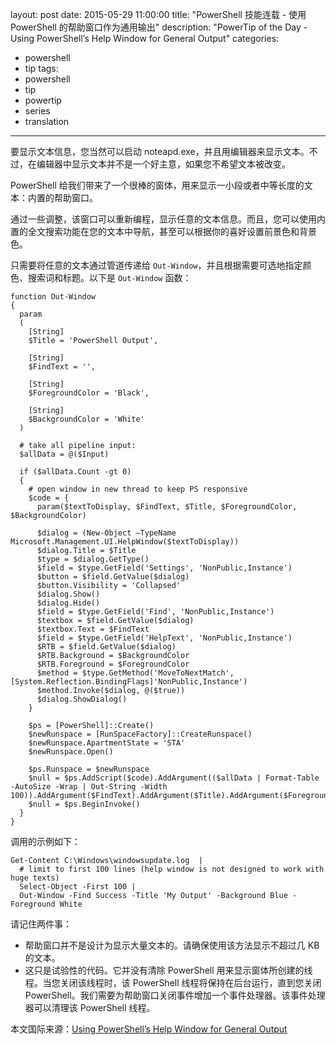 ﻿layout: post
date: 2015-05-29 11:00:00
title: "PowerShell 技能连载 - 使用 PowerShell 的帮助窗口作为通用输出"
description: "PowerTip of the Day - Using PowerShell’s Help Window for General Output"
categories:
- powershell
- tip
tags:
- powershell
- tip
- powertip
- series
- translation
---
要显示文本信息，您当然可以启动 noteapd.exe，并且用编辑器来显示文本。不过，在编辑器中显示文本并不是一个好主意，如果您不希望文本被改变。

PowerShell 给我们带来了一个很棒的窗体，用来显示一小段或者中等长度的文本：内置的帮助窗口。

通过一些调整，该窗口可以重新编程，显示任意的文本信息。而且，您可以使用内置的全文搜索功能在您的文本中导航，甚至可以根据你的喜好设置前景色和背景色。

只需要将任意的文本通过管道传递给 `Out-Window`，并且根据需要可选地指定颜色、搜索词和标题。以下是 `Out-Window` 函数：

    function Out-Window
    {
      param
      (
        [String]
        $Title = 'PowerShell Output',
    
        [String]
        $FindText = '',
    
        [String]
        $ForegroundColor = 'Black',
    
        [String]
        $BackgroundColor = 'White'
      )
      
      # take all pipeline input:
      $allData = @($Input)
      
      if ($allData.Count -gt 0)
      {
        # open window in new thread to keep PS responsive
        $code = {
          param($textToDisplay, $FindText, $Title, $ForegroundColor, $BackgroundColor)
    
          $dialog = (New-Object –TypeName Microsoft.Management.UI.HelpWindow($textToDisplay))
          $dialog.Title = $Title
          $type = $dialog.GetType()
          $field = $type.GetField('Settings', 'NonPublic,Instance')
          $button = $field.GetValue($dialog)
          $button.Visibility = 'Collapsed'
          $dialog.Show()
          $dialog.Hide()
          $field = $type.GetField('Find', 'NonPublic,Instance')
          $textbox = $field.GetValue($dialog)
          $textbox.Text = $FindText
          $field = $type.GetField('HelpText', 'NonPublic,Instance')
          $RTB = $field.GetValue($dialog)
          $RTB.Background = $BackgroundColor
          $RTB.Foreground = $ForegroundColor
          $method = $type.GetMethod('MoveToNextMatch', [System.Reflection.BindingFlags]'NonPublic,Instance')
          $method.Invoke($dialog, @($true))
          $dialog.ShowDialog()
        }
    
        $ps = [PowerShell]::Create()
        $newRunspace = [RunSpaceFactory]::CreateRunspace()
        $newRunspace.ApartmentState = 'STA'
        $newRunspace.Open()
    
        $ps.Runspace = $newRunspace
        $null = $ps.AddScript($code).AddArgument(($allData | Format-Table -AutoSize -Wrap | Out-String -Width 100)).AddArgument($FindText).AddArgument($Title).AddArgument($ForegroundColor).AddArgument($BackgroundColor)
        $null = $ps.BeginInvoke()
      }
    }

调用的示例如下：

    Get-Content C:\Windows\windowsupdate.log  |
      # limit to first 100 lines (help window is not designed to work with huge texts)
      Select-Object -First 100 |
      Out-Window -Find Success -Title 'My Output' -Background Blue -Foreground White

请记住两件事：

* 帮助窗口并不是设计为显示大量文本的。请确保使用该方法显示不超过几 KB 的文本。
* 这只是试验性的代码。它并没有清除 PowerShell 用来显示窗体所创建的线程。当您关闭该线程时，该 PowerShell 线程将保持在后台运行，直到您关闭 PowerShell。我们需要为帮助窗口关闭事件增加一个事件处理器。该事件处理器可以清理该 PowerShell 线程。

<!--more-->
本文国际来源：[Using PowerShell’s Help Window for General Output](http://community.idera.com/powershell/powertips/b/tips/posts/using-powershell-s-help-window-for-general-output)
